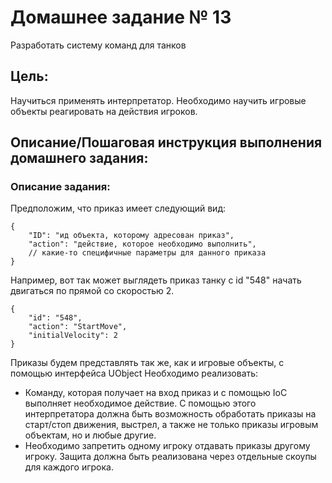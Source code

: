 # Домашнее задание № 13
Разработать систему команд для танков

## Цель:
Научиться применять интерпретатор.
Необходимо научить игровые объекты реагировать на действия игроков.

## Описание/Пошаговая инструкция выполнения домашнего задания:

### Описание задания:
Предположим, что приказ имеет следующий вид:
```
{
    "ID": "ид объекта, которому адресован приказ",
    "action": "действие, которое необходимо выполнить",
    // какие-то специфичные параметры для данного приказа
}
```
Например, вот так может выглядеть приказ танку с id "548" начать двигаться по прямой со скоростью 2.
```
{
    "id": "548",
    "action": "StartMove",
    "initialVelocity": 2
}
```
Приказы будем представлять так же, как и игровые объекты, с помощью интерфейса UObject
Необходимо реализовать:
- Команду, которая получает на вход приказ и с помощью IoC выполняет необходимое действие. С помощью этого интерпретатора 
должна быть возможность обработать приказы на старт/стоп движения, выстрел, а также не только приказы игровым объектам, но и любые другие.
- Необходимо запретить одному игроку отдавать приказы другому игроку. Защита должна быть реализована через отдельные скоупы для каждого игрока.

